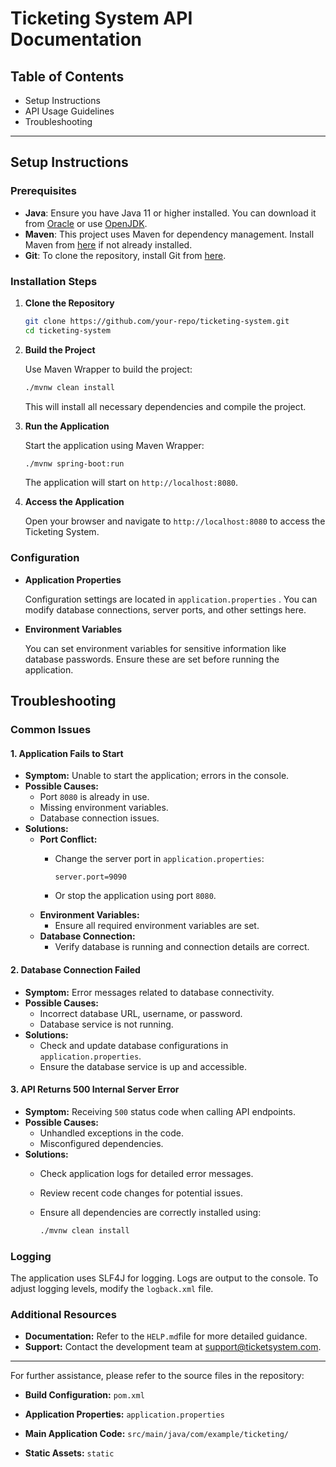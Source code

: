 # Ticketing System API Documentation

## Table of Contents

- Setup Instructions
- API Usage Guidelines
- Troubleshooting

---

## Setup Instructions

### Prerequisites

- **Java**: Ensure you have Java 11 or higher installed. You can download it from [Oracle](https://www.oracle.com/java/technologies/javase-jdk11-downloads.html) or use [OpenJDK](https://openjdk.java.net/).
- **Maven**: This project uses Maven for dependency management. Install Maven from [here](https://maven.apache.org/install.html) if not already installed.
- **Git**: To clone the repository, install Git from [here](https://git-scm.com/downloads).

### Installation Steps

1. **Clone the Repository**

   ```sh
   git clone https://github.com/your-repo/ticketing-system.git
   cd ticketing-system
   ```

2. **Build the Project**

   Use Maven Wrapper to build the project:

   ```sh
   ./mvnw clean install
   ```

   This will install all necessary dependencies and compile the project.

3. **Run the Application**

   Start the application using Maven Wrapper:

   ```sh
   ./mvnw spring-boot:run
   ```

   The application will start on `http://localhost:8080`.

4. **Access the Application**

   Open your browser and navigate to `http://localhost:8080` to access the Ticketing System.

### Configuration

- **Application Properties**
  
  Configuration settings are located in `application.properties` . You can modify database connections, server ports, and other settings here.

- **Environment Variables**
  
  You can set environment variables for sensitive information like database passwords. Ensure these are set before running the application.

## Troubleshooting

### Common Issues

#### 1. Application Fails to Start

- **Symptom:** Unable to start the application; errors in the console.
- **Possible Causes:**
  - Port `8080` is already in use.
  - Missing environment variables.
  - Database connection issues.
- **Solutions:**
  - **Port Conflict:**
    - Change the server port in `application.properties`:

      ```properties
      server.port=9090
      ```

    - Or stop the application using port `8080`.
  - **Environment Variables:**
    - Ensure all required environment variables are set.
  - **Database Connection:**
    - Verify database is running and connection details are correct.

#### 2. Database Connection Failed

- **Symptom:** Error messages related to database connectivity.
- **Possible Causes:**
  - Incorrect database URL, username, or password.
  - Database service is not running.
- **Solutions:**
  - Check and update database configurations in `application.properties`.
  - Ensure the database service is up and accessible.

#### 3. API Returns 500 Internal Server Error

- **Symptom:** Receiving `500` status code when calling API endpoints.
- **Possible Causes:**
  - Unhandled exceptions in the code.
  - Misconfigured dependencies.
- **Solutions:**
  - Check application logs for detailed error messages.
  - Review recent code changes for potential issues.
  - Ensure all dependencies are correctly installed using:

    ```sh
    ./mvnw clean install
    ```

### Logging

The application uses SLF4J for logging. Logs are output to the console. To adjust logging levels, modify the `logback.xml` file.

### Additional Resources

- **Documentation:** Refer to the `HELP.md`file for more detailed guidance.
- **Support:** Contact the development team at [support@ticketsystem.com](mailto:support@ticketsystem.com).

---

For further assistance, please refer to the source files in the repository:

- **Build Configuration:** `pom.xml`

- **Application Properties:** `application.properties`

- **Main Application Code:** `src/main/java/com/example/ticketing/`

- **Static Assets:** `static`
